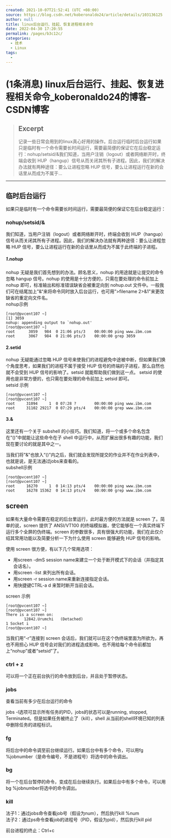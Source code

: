 ```yaml
---
created: 2021-10-07T21:52:41 (UTC +08:00)
source: https://blog.csdn.net/koberonaldo24/article/details/103136125
author: null
title: linux后台运行、挂起、恢复进程相关命令
date: 2022-04-30 17:20:55
permalink: /pages/b3c12c/
categories: 
  - 技术
  - Linux
tags: 
  - 
---
```


# (1条消息) linux后台运行、挂起、恢复进程相关命令_koberonaldo24的博客-CSDN博客

> ## Excerpt
> 记录一些日常会用到的linux真心好用的操作。后台运行临时后台运行如果只是临时有一个命令需要长时间运行，需要最简便的保证它在后台稳定运行：nohup/setsid/&我们知道，当用户注销（logout）或者网络断开时，终端会收到 HUP（hangup）信号从而关闭其所有子进程。因此，我们的解决办法就有两种途径：要么让进程忽略 HUP 信号，要么让进程运行在新的会话里从而成为不属于...

---
## 临时后台运行

如果只是临时有一个命令需要长时间运行，需要最简便的保证它在后台稳定运行：

### nohup/setsid/&

我们知道，当用户注销（logout）或者网络断开时，终端会收到 HUP（hangup）信号从而关闭其所有子进程。因此，我们的解决办法就有两种途径：要么让进程忽略 HUP 信号，要么让进程运行在新的会话里从而成为不属于此终端的子进程。

##### 1.nohup

nohup 无疑是我们首先想到的办法。顾名思义，nohup 的用途就是让提交的命令忽略 hangup 信号。nohup 的使用是十分方便的，只需在要处理的命令前加上 nohup 即可，标准输出和标准错误缺省会被重定向到 nohup.out 文件中。一般我们可在结尾加上"&“来将命令同时放入后台运行，也可用”>filename 2>&1"来更改缺省的重定向文件名。  
nohup示例

```
[root@pvcent107 ~]
[1] 3059
nohup: appending output to `nohup.out'
[root@pvcent107 ~]
root      3059   984  0 21:06 pts/3    00:00:00 ping www.ibm.com
root      3067   984  0 21:06 pts/3    00:00:00 grep 3059
```

#### 2.setid

nohup 无疑能通过忽略 HUP 信号来使我们的进程避免中途被中断，但如果我们换个角度思考，如果我们的进程不属于接受 HUP 信号的终端的子进程，那么自然也就不会受到 HUP 信号的影响了。setsid 就能帮助我们做到这一点。 setsid 的使用也是非常方便的，也只需在要处理的命令前加上 setsid 即可。  
setsid 示例

```
[root@pvcent107 ~]
[root@pvcent107 ~]
root     31094     1  0 07:28 ?        00:00:00 ping www.ibm.com
root     31102 29217  0 07:29 pts/4    00:00:00 grep www.ibm.com
```

#### 3.&

这里还有一个关于 subshell 的小技巧。我们知道，将一个或多个命名包含在“()”中就能让这些命令在子 shell 中运行中，从而扩展出很多有趣的功能，我们现在要讨论的就是其中之一。

当我们将"&"也放入“()”内之后，我们就会发现所提交的作业并不在作业列表中，也就是说，是无法通过jobs来查看的。  
subshell示例

```
[root@pvcent107 ~]
[root@pvcent107 ~]
root     16270     1  0 14:13 pts/4    00:00:00 ping www.ibm.com
root     16278 15362  0 14:13 pts/4    00:00:00 grep www.ibm.com
```

## screen

如果有大量命令需要在稳定的后台里运行，此时最方便的方法就是 screen 了。简单的说，screen 提供了 ANSI/VT100 的终端模拟器，使它能够在一个真实终端下运行多个全屏的伪终端。screen 的参数很多，具有很强大的功能，我们在此仅介绍其常用功能以及简要分析一下为什么使用 screen 能够避免 HUP 信号的影响。

使用 screen 很方便，有以下几个常用选项：

-   用screen -dmS session name来建立一个处于断开模式下的会话（并指定其会话名）。
-   用screen -list 来列出所有会话。
-   用screen -r session name来重新连接指定会话。
-   用快捷键CTRL-a d 来暂时断开当前会话。

screen 示例

```
[root@pvcent107 ~]
[root@pvcent107 ~]
There is a screen on:
        12842.Urumchi   (Detached)
1 Socket i
[root@pvcent107 ~]
```

当我们用“-r”连接到 screen 会话后，我们就可以在这个伪终端里面为所欲为，再也不用担心 HUP 信号会对我们的进程造成影响，也不用给每个命令前都加上“nohup”或者“setsid”了。

### ctrl + z

可以将一个正在前台执行的命令放到后台，并且处于暂停状态。

### jobs

查看当前有多少在后台运行的命令

jobs -l选项可显示所有任务的PID，jobs的状态可以是running, stopped, Terminated。但是如果任务被终止了（kill），shell 从当前的shell环境已知的列表中删除任务的进程标识。

### fg

将后台中的命令调至前台继续运行。如果后台中有多个命令，可以用fg %jobnumber（是命令编号，不是进程号）将选中的命令调出。

### bg

将一个在后台暂停的命令，变成在后台继续执行。如果后台中有多个命令，可以用bg %jobnumber将选中的命令调出。

### kill

法子1：通过jobs命令查看job号（假设为num），然后执行kill %num  
法子2：通过ps命令查看job的进程号（PID，假设为pid），然后执行kill pid

前台进程的终止：Ctrl+c
